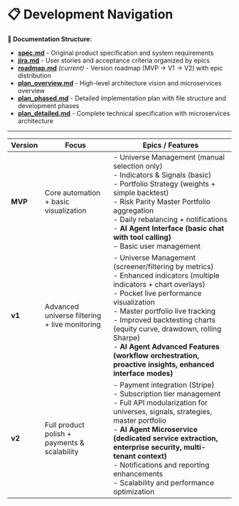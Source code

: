 # 📋 Development Navigation

**📄 Documentation Structure:**
- **[spec.md](./spec.md)** - Original product specification and system requirements
- **[jira.md](./jira.md)** - User stories and acceptance criteria organized by epics
- **[roadmap.md](./roadmap.md)** *(current)* - Version roadmap (MVP → V1 → V2) with epic distribution
- **[plan_overview.md](./plan_overview.md)** - High-level architecture vision and microservices overview  
- **[plan_phased.md](./plan_phased.md)** - Detailed implementation plan with file structure and development phases
- **[plan_detailed.md](./plan_detailed.md)** - Complete technical specification with microservices architecture

---

| Version | Focus                                         | Epics / Features                                                                                                                                                                                                                                                                       |
| ------- | --------------------------------------------- | -------------------------------------------------------------------------------------------------------------------------------------------------------------------------------------------------------------------------------------------------------------------------------------- |
| **MVP** | Core automation + basic visualization         | - Universe Management (manual selection only) <br> - Indicators & Signals (basic) <br> - Portfolio Strategy (weights + simple backtest) <br> - Risk Parity Master Portfolio aggregation <br> - Daily rebalancing + notifications <br> - **AI Agent Interface (basic chat with tool calling)** <br> - Basic user management                          |
| **v1**  | Advanced universe filtering + live monitoring | - Universe Management (screener/filtering by metrics) <br> - Enhanced indicators (multiple indicators + chart overlays) <br> - Pocket live performance visualization <br> - Master portfolio live tracking <br> - Improved backtesting charts (equity curve, drawdown, rolling Sharpe) <br> - **AI Agent Advanced Features (workflow orchestration, proactive insights, enhanced interface modes)** |
| **v2**  | Full product polish + payments & scalability  | - Payment integration (Stripe) <br> - Subscription tier management <br> - Full API modularization for universes, signals, strategies, master portfolio <br> - **AI Agent Microservice (dedicated service extraction, enterprise security, multi-tenant context)** <br> - Notifications and reporting enhancements <br> - Scalability and performance optimization                                 |
